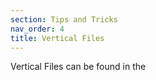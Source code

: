 ```yaml
---
section: Tips and Tricks
nav_order: 4
title: Vertical Files
---
```


Vertical Files can be found in the
